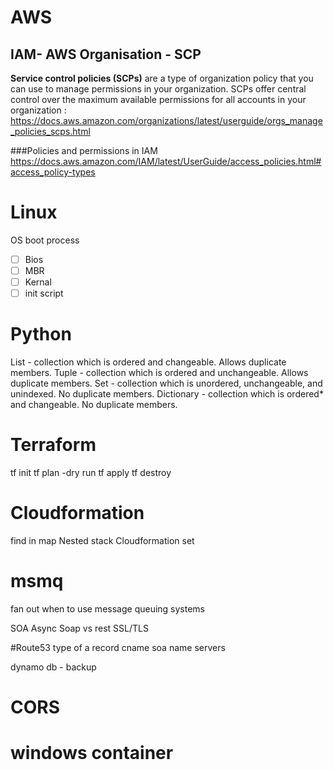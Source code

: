 # AWS
## IAM- AWS Organisation - SCP 
**Service control policies (SCPs)** are a type of organization policy that you can use to manage permissions in your organization. SCPs offer central control over the maximum available permissions for all accounts in your organization : https://docs.aws.amazon.com/organizations/latest/userguide/orgs_manage_policies_scps.html

###Policies and permissions in IAM
https://docs.aws.amazon.com/IAM/latest/UserGuide/access_policies.html#access_policy-types

# Linux
OS boot process
- [ ] Bios
- [ ] MBR
- [ ] Kernal
- [ ] init script

# Python
List -  collection which is ordered and changeable. Allows duplicate members.
Tuple - collection which is ordered and unchangeable. Allows duplicate members.
Set -  collection which is unordered, unchangeable, and unindexed. No duplicate members.
Dictionary -  collection which is ordered* and changeable. No duplicate members.

# Terraform
tf init
tf plan
-dry run
tf apply
tf destroy

# Cloudformation
find in map
Nested stack
Cloudformation set

# msmq
fan out
when to use message queuing systems

SOA
Async
Soap vs rest
SSL/TLS

#Route53
type of 
a record
cname
soa
name servers

dynamo db - backup

# CORS

# windows container






